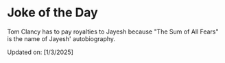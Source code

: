 # Joke of the Day

<!-- #joke -->
Tom Clancy has to pay royalties to Jayesh because "The Sum of All Fears" is the name of Jayesh' autobiography.

Updated on: [1/3/2025]
<!-- #jokeEnd -->